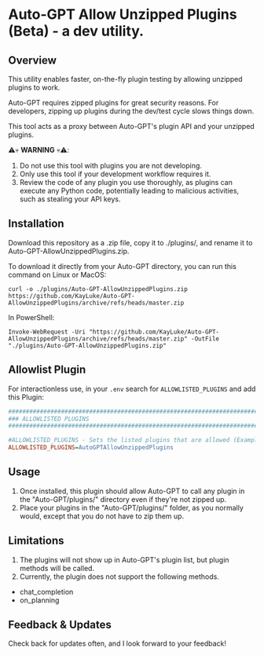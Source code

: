 # Auto-GPT Allow Unzipped Plugins (Beta) - a dev utility.
## Overview

This utility enables faster, on-the-fly plugin testing by allowing unzipped plugins to work. 

Auto-GPT requires zipped plugins for great security reasons. For developers, zipping up plugins during the dev/test cycle slows things down. 

This tool acts as a proxy between Auto-GPT's plugin API and your unzipped plugins.

⚠️💀 **WARNING** 💀⚠️:
1. Do not use this tool with plugins you are not developing.
2. Only use this tool if your development workflow requires it.
3. Review the code of any plugin you use thoroughly, as plugins can execute any Python code, potentially leading to malicious activities, such as stealing your API keys.

## Installation

Download this repository as a .zip file, copy it to ./plugins/, and rename it to Auto-GPT-AllowUnzippedPlugins.zip.

To download it directly from your Auto-GPT directory, you can run this command on Linux or MacOS:

```
curl -o ./plugins/Auto-GPT-AllowUnzippedPlugins.zip https://github.com/KayLuke/Auto-GPT-AllowUnzippedPlugins/archive/refs/heads/master.zip
```

In PowerShell:

```
Invoke-WebRequest -Uri "https://github.com/KayLuke/Auto-GPT-AllowUnzippedPlugins/archive/refs/heads/master.zip" -OutFile "./plugins/Auto-GPT-AllowUnzippedPlugins.zip"
```

## Allowlist Plugin
For interactionless use, in your `.env` search for `ALLOWLISTED_PLUGINS` and add this Plugin:

```ini
################################################################################
### ALLOWLISTED PLUGINS
################################################################################

#ALLOWLISTED_PLUGINS - Sets the listed plugins that are allowed (Example: plugin1,plugin2,plugin3)
ALLOWLISTED_PLUGINS=AutoGPTAllowUnzippedPlugins
```

## Usage

1. Once installed, this plugin should allow Auto-GPT to call any plugin in the "Auto-GPT/plugins/" directory even if they're not zipped up.
2. Place your plugins in the "Auto-GPT/plugins/" folder, as you normally would, except that you do not have to zip them up.

## Limitations

1. The plugins will not show up in Auto-GPT's plugin list, but plugin methods will be called.
2. Currently, the plugin does not support the following methods.
- chat_completion
- on_planning


## Feedback & Updates

Check back for updates often, and I look forward to your feedback!
